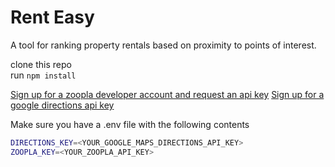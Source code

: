 # Rent Easy

A tool for ranking property rentals based on proximity to points of interest.

clone this repo <br>
run `npm install`

<a href="https://developer.zoopla.co.uk/member/register">Sign up for a zoopla developer account and request an api key<a>
<a href="https://developers.google.com/maps/documentation/directions/start">Sign up for a google directions api key<a>

Make sure you have a .env file with the following contents
```bash
DIRECTIONS_KEY=<YOUR_GOOGLE_MAPS_DIRECTIONS_API_KEY>
ZOOPLA_KEY=<YOUR_ZOOPLA_API_KEY>
```
